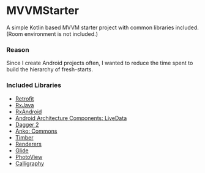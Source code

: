 MVVMStarter
======
A simple Kotlin based MVVM starter project with common libraries included. (Room environment is not included.)



### Reason
Since I create Android projects often, I wanted to reduce the time spent to build the hierarchy of fresh-starts.


### Included Libraries

- [Retrofit](https://github.com/square/retrofit)
- [RxJava](https://github.com/ReactiveX/RxJava)
- [RxAndroid](https://github.com/ReactiveX/RxAndroid)
- [Android Architecture Components: LiveData](https://github.com/googlesamples/android-architecture-components)
- [Dagger 2](https://github.com/google/dagger)
- [Anko: Commons](https://github.com/Kotlin/anko)
- [Timber](https://github.com/JakeWharton/timber)
- [Renderers](https://github.com/pedrovgs/Renderers)
- [Glide](https://github.com/bumptech/glide)
- [PhotoView](https://github.com/chrisbanes/PhotoView)
- [Calligraphy](https://github.com/chrisjenx/Calligraphy)

